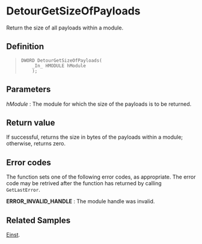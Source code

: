 DetourGetSizeOfPayloads
=======================

Return the size of all payloads within a module.

Definition
----------

>     DWORD DetourGetSizeOfPayloads(
>         _In_ HMODULE hModule
>         );

Parameters
----------

*hModule*
:   The module for which the size of the payloads is to be returned.

Return value
------------

If successful, returns the size in bytes of the payloads within a
module; otherwise, returns zero.

Error codes
-----------

The function sets one of the following error codes, as appropriate. The
error code may be retrived after the function has returned by calling
`GetLastError`.

**ERROR\_INVALID\_HANDLE**
:   The module handle was invalid.

Related Samples
---------------

[Einst](SampleEinst).
